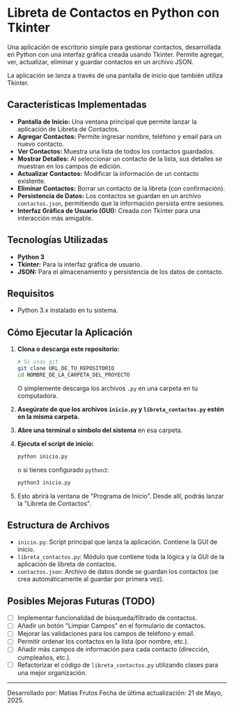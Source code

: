 # Libreta de Contactos en Python con Tkinter

Una aplicación de escritorio simple para gestionar contactos, desarrollada en Python con una interfaz gráfica creada usando Tkinter. Permite agregar, ver, actualizar, eliminar y guardar contactos en un archivo JSON.

La aplicación se lanza a través de una pantalla de inicio que también utiliza Tkinter.

## Características Implementadas

* **Pantalla de Inicio:** Una ventana principal que permite lanzar la aplicación de Libreta de Contactos.
* **Agregar Contactos:** Permite ingresar nombre, teléfono y email para un nuevo contacto.
* **Ver Contactos:** Muestra una lista de todos los contactos guardados.
* **Mostrar Detalles:** Al seleccionar un contacto de la lista, sus detalles se muestran en los campos de edición.
* **Actualizar Contactos:** Modificar la información de un contacto existente.
* **Eliminar Contactos:** Borrar un contacto de la libreta (con confirmación).
* **Persistencia de Datos:** Los contactos se guardan en un archivo `contactos.json`, permitiendo que la información persista entre sesiones.
* **Interfaz Gráfica de Usuario (GUI):** Creada con Tkinter para una interacción más amigable.

## Tecnologías Utilizadas

* **Python 3**
* **Tkinter:** Para la interfaz gráfica de usuario.
* **JSON:** Para el almacenamiento y persistencia de los datos de contacto.

## Requisitos

* Python 3.x instalado en tu sistema.

## Cómo Ejecutar la Aplicación

1.  **Clona o descarga este repositorio:**
    ```bash
    # Si usas git
    git clone URL_DE_TU_REPOSITORIO
    cd NOMBRE_DE_LA_CARPETA_DEL_PROYECTO
    ```
    O simplemente descarga los archivos `.py` en una carpeta en tu computadora.

2.  **Asegúrate de que los archivos `inicio.py` y `libreta_contactos.py` estén en la misma carpeta.**

3.  **Abre una terminal o símbolo del sistema** en esa carpeta.

4.  **Ejecuta el script de inicio:**
    ```bash
    python inicio.py
    ```
    o si tienes configurado `python3`:
    ```bash
    python3 inicio.py
    ```
5.  Esto abrirá la ventana de "Programa de Inicio". Desde allí, podrás lanzar la "Libreta de Contactos".

## Estructura de Archivos

* `inicio.py`: Script principal que lanza la aplicación. Contiene la GUI de inicio.
* `libreta_contactos.py`: Módulo que contiene toda la lógica y la GUI de la aplicación de libreta de contactos.
* `contactos.json`: Archivo de datos donde se guardan los contactos (se crea automáticamente al guardar por primera vez).

## Posibles Mejoras Futuras (TODO)

* [ ] Implementar funcionalidad de búsqueda/filtrado de contactos.
* [ ] Añadir un botón "Limpiar Campos" en el formulario de contactos.
* [ ] Mejorar las validaciones para los campos de teléfono y email.
* [ ] Permitir ordenar los contactos en la lista (por nombre, etc.).
* [ ] Añadir más campos de información para cada contacto (dirección, cumpleaños, etc.).
* [ ] Refactorizar el código de `libreta_contactos.py` utilizando clases para una mejor organización.

---

Desarrollado por: Matias Frutos
Fecha de última actualización: 21 de Mayo, 2025.
 

